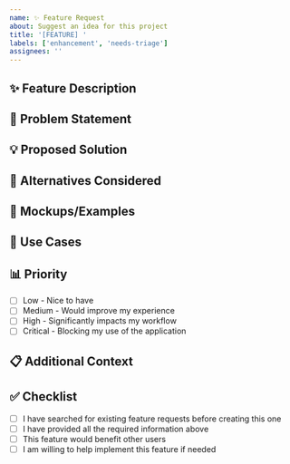 ```yaml
---
name: ✨ Feature Request
about: Suggest an idea for this project
title: '[FEATURE] '
labels: ['enhancement', 'needs-triage']
assignees: ''
---
```


## ✨ Feature Description
<!-- A clear and concise description of the feature you'd like to see. -->

## 🎯 Problem Statement
<!-- What problem does this feature solve? What pain point does it address? -->

## 💡 Proposed Solution
<!-- Describe your proposed solution in detail. -->

## 🔄 Alternatives Considered
<!-- Describe any alternative solutions or features you've considered. -->

## 📱 Mockups/Examples
<!-- If applicable, add mockups, wireframes, or examples to help explain your idea. -->

## 🎯 Use Cases
<!-- Who would use this feature? How would they use it? What scenarios would benefit? -->

## 📊 Priority
<!-- How important is this feature to you? -->
- [ ] Low - Nice to have
- [ ] Medium - Would improve my experience
- [ ] High - Significantly impacts my workflow
- [ ] Critical - Blocking my use of the application

## 📋 Additional Context
<!-- Add any other context, research, or examples about the feature request here. -->

## ✅ Checklist
- [ ] I have searched for existing feature requests before creating this one
- [ ] I have provided all the required information above
- [ ] This feature would benefit other users
- [ ] I am willing to help implement this feature if needed
